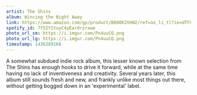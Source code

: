 ```yaml
---
artist: The Shins
album: Wincing the Night Away
link: https://www.amazon.com/gp/product/B000K2VHN2/ref=as_li_tl?ie=UTF8&camp=1789&creative=390957&creativeASIN=B000K2VHN2&linkCode=as2&tag=besalbintheun-20&linkId=QEYPVYZ5ZAIPK7T2
spotify_id: 7f5IY1tuyC4yEardrzrxwe
photo_url_sm: https://i.imgur.com/Pn4uuCQ.png
photo_url_lg: https://i.imgur.com/Pn4uuCQ.png
timestamp: 1436289168
---
```

A somewhat subdued indie rock album, this lesser known selection from The Shins has enough hooks to drive it forward, while at the same time having no lack of inventiveness and creativity. Several years later, this album still sounds fresh and new, and frankly unlike most things out there, without getting bogged down in an 'experimental' label.